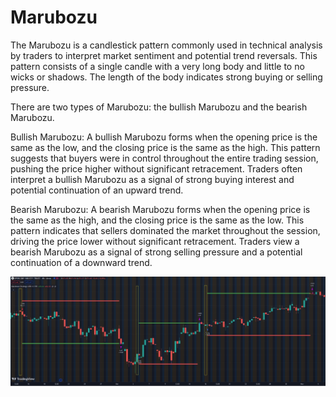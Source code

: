 # Marubozu

The Marubozu is a candlestick pattern commonly used in technical analysis by traders to interpret market sentiment and potential trend reversals. This pattern consists of a single candle with a very long body and little to no wicks or shadows. The length of the body indicates strong buying or selling pressure.

There are two types of Marubozu: the bullish Marubozu and the bearish Marubozu.

Bullish Marubozu:
    A bullish Marubozu forms when the opening price is the same as the low, and the closing price is the same as the high.
    This pattern suggests that buyers were in control throughout the entire trading session, pushing the price higher without significant retracement.
    Traders often interpret a bullish Marubozu as a signal of strong buying interest and potential continuation of an upward trend.

Bearish Marubozu:
    A bearish Marubozu forms when the opening price is the same as the high, and the closing price is the same as the low.
    This pattern indicates that sellers dominated the market throughout the session, driving the price lower without significant retracement.
    Traders view a bearish Marubozu as a signal of strong selling pressure and a potential continuation of a downward trend.

![Example](marubozu.JPG)

